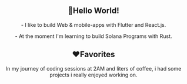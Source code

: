 <p align="center">
 <h2 align="center" style="strong">👋Hello World!</h2>
 <p  align="center" >- I like to build Web & mobile-apps with Flutter and React.js.</p>
 <p  align="center" >- At the moment I'm learning to build Solana Programs with Rust.</p>
</p>

<p align="center">
 <h2 align="center" style="strong">❤️Favorites</h2>
 <p  align="center" > In my journey of coding sessions at 2AM and liters of coffee, i had some projects i really enjoyed working on. </p>
</p>

